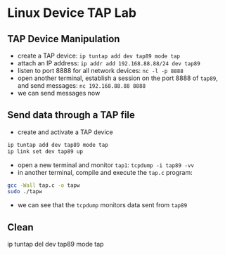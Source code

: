 # Linux Device TAP Lab

## TAP Device Manipulation
- create a TAP device: `ip tuntap add dev tap89 mode tap`
- attach an IP address: `ip addr add 192.168.88.88/24 dev tap89`
- listen to port 8888 for all network devices: `nc -l -p 8888`
- open another terminal, establish a session on the port 8888 of `tap89`, and send messages: `nc 192.168.88.88 8888`
- we can send messages now


## Send data through a TAP file
- create and activate a TAP device
```bash
ip tuntap add dev tap89 mode tap
ip link set dev tap89 up
```
- open a new terminal and monitor `tap1`: `tcpdump -i tap89 -vv`
- in another terminal, compile and execute the `tap.c` program:
```bash
gcc -Wall tap.c -o tapw
sudo ./tapw
```
- we can see that the `tcpdump` monitors data sent from `tap89`

## Clean
ip tuntap del dev tap89 mode tap
